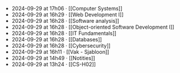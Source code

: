 - 2024-09-29 at 17h06 · [[Computer Systems]]
- 2024-09-29 at 16h29 · [[Web Development I]]
- 2024-09-29 at 16h28 · [[Software analysis]]
- 2024-09-29 at 16h28 · [[Object-oriented Software Development I]]
- 2024-09-29 at 16h28 · [[IT Fundamentals]]
- 2024-09-29 at 16h28 · [[Databases]]
- 2024-09-29 at 16h28 · [[Cybersecurity]]
- 2024-09-29 at 16h11 · [[Vak - Sjabloon]]
- 2024-09-29 at 14h49 · [[Notities]]
- 2024-09-29 at 13h24 · [[CS-H02]]

